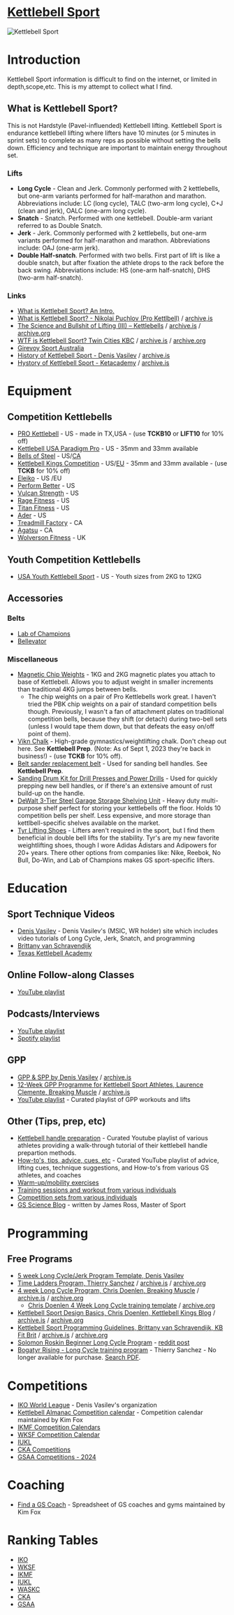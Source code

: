 # [Kettlebell Sport](https://beallio.github.io/kettlebell-sport/)
![Kettlebell Sport](http://web.archive.org/web/20220703045602im_/https://www.niagarakettlebellsportopen.com/uploads/1/3/7/9/13797016/denis2_orig.jpg)

# Introduction
Kettlebell Sport information is difficult to find on the internet, or limited in depth,scope,etc. This is my attempt to collect what I find.

## What is Kettlebell Sport?

This is not Hardstyle (Pavel-influended) Kettlebell lifting.  Kettlebell Sport is endurance kettlebell lifting where lifters have 10 minutes (or 5 minutes in sprint sets) to complete as many reps as possible without setting the bells down.  Efficiency and technique are important to maintain energy throughout set.  

### Lifts
- **Long Cycle** - Clean and Jerk.  Commonly performed with 2 kettlebells, but one-arm variants performed for half-marathon and marathon.  Abbreviations include: LC (long cycle), TALC (two-arm long cycle), C+J (clean and jerk), OALC (one-arm long cycle).
- **Snatch** - Snatch.  Performed with one kettlebell.  Double-arm variant referred to as Double Snatch.
- **Jerk** - Jerk. Commonly performed with 2 kettlebells, but one-arm variants performed for half-marathon and marathon.  Abbreviations include: OAJ (one-arm jerk).
- **Double Half-snatch**.  Performed with two bells.  First part of lift is like a double snatch, but after fixation the athlete drops to the rack before the back swing.  Abbreviations include: HS (one-arm half-snatch), DHS (two-arm half-snatch).

### Links
 - [What is Kettlebell Sport? An Intro.](https://www.youtube.com/watch?v=te3efrre6sg)
 - [What is Kettlebell Sport? - Nikolai Puchlov (Pro Kettlbell)](https://prokettlebell.com/blogs/posts/what-is-kettlebell-sport) / [archive,is](https://archive.is/AgZJj)
 - [The Science and Bullshit of Lifting (III) – Kettlebells](https://theolderavocado.com/the-science-and-bullshit-of-lifting-part-iii-kettlebells/) / [archive.is](https://archive.is/F8Q0w) / [archive.org](https://web.archive.org/web/20210308074733/https://theolderavocado.com/the-science-and-bullshit-of-lifting-part-iii-kettlebells/)
 - [WTF is Kettlebell Sport? Twin Cities KBC](https://www.twincitieskettlebellclub.com/wtf-is-kettlebell-sport) / [archive.is](https://archive.is/hNnJ1) / [archive.org](https://web.archive.org/web/20210318184840/https://www.twincitieskettlebellclub.com/wtf-is-kettlebell-sport)
 - [Girevoy Sport Australia](https://taskettlebellers.tripod.com/girevoysportaustralia/index.html)
 - [History of Kettlebell Sport - Denis Vasilev](https://www.denisvasilevkettlebell.com/kettlebell-sport-history) / [archive.is](https://archive.ph/6rocZ)
 - [Hystory of Kettlebell Sport - Ketacademy](https://www.ketacademy.com/kettlebell-sport) / [archive.is](https://archive.ph/Oo752)

# Equipment
## Competition Kettlebells
 - [PRO Kettlebell](https://www.prokettlebell.com/online-store) - US - made in TX,USA - (use **TCKB10** or **LIFT10** for 10% off)
 - [Kettlebell USA Paradigm Pro](https://www.kettlebellsusa.com/) - US - 35mm and 33mm available
 - [Bells of Steel](https://www.bellsofsteel.us/all-products/conditioning/kettlebells/pro-grade-kettlebells/) - US/[CA](https://www.bellsofsteel.com/all-products/conditioning/kettlebells/pro-grade-kettlebells/)
 - [Kettlebell Kings Competition](https://www.kettlebellsusa.com/) - US/[EU](https://kettlebellkings.eu/) - 35mm and 33mm available - (use **TCKB** for 10% off)
 - [Eleiko](https://www.eleiko.com/en/p/eleiko-competition-kettlebells/122) - US /EU
 - [Perform Better](https://www.performbetter.com/First-Place-Competition-Kettlebell_3) - US 
 - [Vulcan Strength](https://www.vulcanstrength.com/Vulcan-Absolute-Competition-Kettlebells-p/vckbxx.htm) - US 
 - [Rage Fitness](https://www.ragefitness.com/products/competition-kettlebells-original) - US 
 - [Titan Fitness](https://www.titan.fitness/endurance/kettlebells/competition-2/8---40-kg-competition-style-kettlebells/KBCOMP_GROUP.html) - US 
 - [Ader](https://aderfitness.com/product/pro-grade-kettlebells/) - US
 - [Treadmill Factory](https://www.treadmillfactory.ca/kettlebell/competition-kettlebells) - CA
 - [Agatsu](https://agatsu-store.myshopify.com/collections/agatsu-sport-series-kettlebells) - CA
 - [Wolverson Fitness](https://wolverson-fitness.co.uk/collections/competition-kettlebells) - UK

## Youth Competition Kettlebells
- [USA Youth Kettlebell Sport](https://www.usaykbs.org/) - US - Youth sizes from 2KG to 12KG

## Accessories

### Belts
- [Lab of Champions](https://www.32kg.pro/online-store/KETTLEBELL-SPORT-PRO-BELTS-c11357019)
- [Bellevator](https://www.denisvasilevkettlebell.com/bellevator-lifting-belts)

### Miscellaneous
- [Magnetic Chip Weights](https://prokettlebell.com/collections/accessories/products/magnetic-chip-weights) - 1KG and 2KG magnetic plates you attach to base of Kettlebell.  Allows you to adjust weight in smaller increments than traditional 4KG jumps between bells.
    - The chip weights on a pair of Pro Kettlebells work great.  I haven't tried the PBK chip weights on a pair of standard competition bells though.  Previously, I wasn't a fan of attachment plates on traditional competition bells, because they shift (or detach) during two-bell sets (unless I would tape them down, but that defeats the easy on/off point of them).
- [Vikn Chalk](https://viknperformance.com/) - High-grade gymnastics/weightlifting chalk. Don't cheap out here. See **Kettlebell Prep**. (Note: As of Sept 1, 2023 they're back in business!) - (use **TCKB** for 10% off).  
- [Belt sander replacement belt](https://www.homedepot.com/p/DIABLO-3-in-x-18-in-80-Grit-Sanding-Belt-2-Pack-DCB318080S02G/202830831) - Used for sanding bell handles. See **Kettlebell Prep**.
- [Sanding Drum Kit for Drill Presses and Power Drills](https://www.homedepot.com/p/WEN-Sanding-Drum-Kit-for-Drill-Presses-and-Power-Drills-20-Piece-DS164/305175622) - Used for quickly prepping new bell handles, or if there's an extensive amount of rust build-up on the handle.
- [DeWalt 3-Tier Steel Garage Storage Shelving Unit](https://www.homedepot.com/p/DEWALT-Yellow-3-Tier-Steel-Garage-Storage-Shelving-Unit-50-in-W-x-48-in-H-x-18-in-D-DXST4500/302361258) - Heavy duty multi-purpose shelf perfect for storing your kettlebells off the floor.  Holds 10 competition bells per shelf.  Less expensive, and more storage than kettlbell-specific shelves available on the market.
- [Tyr Lifting Shoes](https://www.tyr.com/footwear/l-1-lifting-shoe) - Lifters aren't required in the sport, but I find them beneficial in double bell lifts for the stability.  Tyr's are my new favorite weightlifting shoes, though I wore Adidas Adistars and Adipowers for 20+ years.  There other options from companies like: Nike, Reebok, No Bull, Do-Win, and Lab of Champions makes GS sport-specific lifters.

# Education
## Sport Technique Videos
- [Denis Vasilev](https://www.denisvasilevkettlebell.com/self-education) - Denis Vasilev's (MSIC, WR holder) site which includes video tutorials of Long Cycle, Jerk, Snatch, and programming
- [Brittany van Schravendijk](https://www.youtube.com/playlist?list=PLhogybcqSAOQO3o0XJhYugcaNkQxOC8Pv)
- [Texas Kettlebell Academy](https://vimeo.com/kettlebell)

## Online Follow-along Classes
- [YouTube playlist](https://youtube.com/playlist?list=PLnGVnecBozBOdrSqJGR-knrzeoWmR3nqU)

## Podcasts/Interviews
- [YouTube playlist](https://youtube.com/playlist?list=PLnGVnecBozBPIsjgjD8FZiLmvkbF1efWQ)
- [Spotify playlist](https://open.spotify.com/playlist/6g2M0HnKby27gL8RqT6ZPP)

## GPP
- [GPP & SPP by Denis Vasilev](https://img1.wsimg.com/blobby/go/17353469-20bc-4857-8985-c486040a225e/downloads/GPP%20SPP%20Class%20by%20Denis%20Vasilev_KB%20Hangouts%20202.pdf?ver=1656924667026) / [archive.is](https://archive.ph/TeSBG)
- [12-Week GPP Programme for Kettlebell Sport Athletes, Laurence Clemente,  Breaking Muscle](https://breakingmuscle.com/a-12-week-gpp-programme-for-kettlebell-sport-athletes/) / [archive.is](https://archive.ph/MeUry)
- [YouTube playlist](https://www.youtube.com/playlist?list=PLnGVnecBozBOLhqFk1Xt9LNeGGKMViLf6) - Curated playlist of GPP workouts and lifts

## Other (Tips, prep, etc)
- [Kettlebell handle preparation](https://youtube.com/playlist?list=PLnGVnecBozBO9l7Zeq4kqc0tP6KQ8Nr1-) - Curated Youtube playlist of various athletes providing a walk-through tutorial of their kettlebell handle prepartion methods.
- [How-to's, tips, advice, cues, etc](https://youtube.com/playlist?list=PLnGVnecBozBNKDdDc65qdBIAN0sjtMeUM) - Curated YouTube playlist of advice, lifting cues, technique suggestions, and How-to's from various GS athletes, and coaches
- [Warm-up/mobility exercises](https://youtube.com/playlist?list=PLnGVnecBozBOAL-1I83bhznoxFzpdXF9w)
- [Training sessions and workout from various individuals](https://youtube.com/playlist?list=PLnGVnecBozBN5iaUVcI0-E93qAwyXGyOe)
- [Competition sets from various individuals](https://youtube.com/playlist?list=PLnGVnecBozBMU51vH2086PLj45Sf-yj5E)
- [GS Science Blog](https://www.gsscience.com.au/category/blog/) - written by James Ross, Master of Sport

# Programming
## Free Programs
- [5 week Long Cycle/Jerk Program Template, Denis Vasilev](https://docs.google.com/spreadsheets/d/1PSOdJm8vAnbXW7cj2LSEfHdAhqt1u5olm9d5d6p36lo/edit?usp=sharing) 
- [Time Ladders Program, Thierry Sanchez](https://www.ohne-kettlebells.gehts-gar.net/030/8weeklc.pdf) / [archive.is](https://archive.is/kvVnd) / [archive.org](https://web.archive.org/web/20210306065544/https://www.ohne-kettlebells.gehts-gar.net/030/8weeklc.pdf)
- [4 week Long Cycle Program, Chris Doenlen, Breaking Muscle](https://breakingmuscle.com/workouts/kettlebell-sport-training-with-national-champion-chris-doenlen) / [archive.is](https://archive.is/CVzy9) / [archive.org](https://web.archive.org/web/20201202071850/https://breakingmuscle.com/workouts/kettlebell-sport-training-with-national-champion-chris-doenlen)
    - [Chris Doenlen 4 Week Long Cycle training template](https://breakingmuscle.com/downloads/4weeklongcycletrainingtemplate.xlsx) / [archive.org](https://web.archive.org/web/20210318185303/https://assets.omidoo.com/sites/default/files/downloads/4weeklongcycletrainingtemplate.xlsx)
- [Kettlebell Sport Design Basics, Chris Doenlen, Kettlebell Kings Blog](https://www.kettlebellkings.com/blog/training-for-kettlebell-sport-kettlebell-sport-program-design-basics/) / [archive.is](https://archive.is/DmQom) / [archive.org](https://web.archive.org/web/20200920103615/https://www.kettlebellkings.com/blog/training-for-kettlebell-sport-kettlebell-sport-program-design-basics/)
- [Kettlebell Sport Programming Guidelines, Brittany van Schravendijk, KB Fit Brit](https://www.kbfitbritt.com/blog/all/kettlebell-sport-programming-guidelines) / [archive.is](https://archive.is/6gDDq) / [archive.org](https://web.archive.org/web/20210404163041/https://www.kbfitbritt.com/blog/all/kettlebell-sport-programming-guidelines)
- [Solomon Roskin Beginner Long Cycle Program](https://docs.google.com/document/d/e/2PACX-1vRagWduxj2qakKd3qHSfRgZJa0eUgfodUFAtAIcf3SQH3mtXv__ZvmEOoPJ7TT_AZNOcMC792HOTQGK/pub) - [reddit post](https://www.reddit.com/user/solomonroskin/comments/jctvx6/free_kettlebell_sport_long_cycle_program/)
- [Bogatyr Rising - Long Cycle training program](https://heroicsport.com/en/product/kettlebell-long-cycle-training-program/) - Thierry Sanchez - No longer available for purchase.  [Search PDF](https://duckduckgo.com/?t=lm&q=bogatyr+rising+pdf&ia=web).


# Competitions
- [IKO World League](https://www.kettlebellworld.org/calendar-2023) - Denis Vasilev's organization 
- [Kettlebell Almanac Competition calendar](https://docs.google.com/spreadsheets/d/13HghDmTtmUycBVENQQIoz1BuUo-ptIpkUqPWY3BWgWE/edit?usp=sharing) - Competition calendar maintained by Kim Fox
- [IKMF Competition Calendars](https://www.ikmf-world.com/calendars/)
- [WKSF Competition Calendar](https://wksf.site/agenda/)
- [IUKL](https://giri-iukl.com/docs/competition1)
- [CKA Competitions](https://cka-sport.org/competitions)
- [GSAA Competitions - 2024](https://www.girevoysportaustralia.org/2024-gsaa-calendar)
  

# Coaching
- [Find a GS Coach](https://docs.google.com/spreadsheets/d/13xREqRr-dSYRpsS43n8CDc-RfrvnbNyqNm5c81ukxLk/edit?usp=sharing) - Spreadsheet of GS coaches and gyms maintained by Kim Fox


# Ranking Tables
- [IKO](https://www.kettlebellworld.org/ranking-tables)
- [WKSF](https://wksf.site/rankings/)
- [IKMF](https://www.ikmf-world.com/rules/ranks-and-rules/)
- [IUKL](https://giri-iukl.com/docs/sport-ranks)
- [WASKC](https://docs.google.com/spreadsheets/d/1Uv0gFaXtYRAubZ_egyQyjpW6cnDbmh57y_jcTE7umXc/)
- [CKA](https://cka-sport.org/ranks)
- [GSAA](https://www.girevoysportaustralia.org/about/resources/rules-ranks/ranking-systems)



